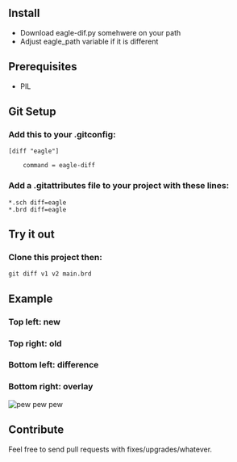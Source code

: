 ## Install
 - Download eagle-dif.py somehwere on your path
 - Adjust eagle_path variable if it is different

## Prerequisites
 - PIL

## Git Setup
### Add this to your .gitconfig:

    [diff "eagle"]

        command = eagle-diff

### Add a .gitattributes file to your project with these lines:

    *.sch diff=eagle
    *.brd diff=eagle

## Try it out
### Clone this project then:
    git diff v1 v2 main.brd

## Example
### Top left: new
### Top right: old
### Bottom left: difference
### Bottom right: overlay
![pew pew pew](https://github.com/jotux/eagle-diff/raw/master/brd_example.png "lasers pew pew")

## Contribute
Feel free to send pull requests with fixes/upgrades/whatever.